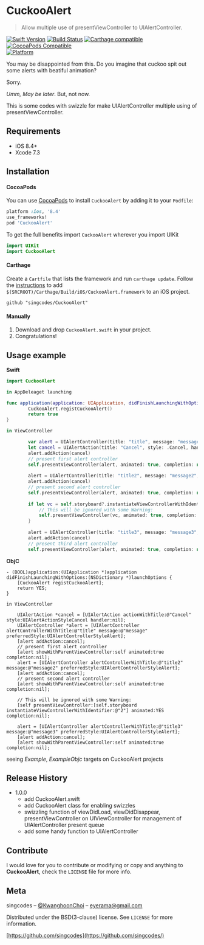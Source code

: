 
# CuckooAlert
> Allow multiple use of presentViewController to UIAlertController.

[![Swift Version][swift-image]][swift-url]
[![Build Status][travis-image]][travis-url]
[![Carthage compatible](https://img.shields.io/badge/Carthage-compatible-4BC51D.svg?style=flat)](https://github.com/Carthage/Carthage)
[![CocoaPods Compatible](https://img.shields.io/cocoapods/v/EZSwiftExtensions.svg)](https://img.shields.io/cocoapods/v/LFAlertController.svg)  
[![Platform](https://img.shields.io/cocoapods/p/LFAlertController.svg?style=flat)](http://cocoapods.org/pods/LFAlertController)

You may be disappointed from this. Do you imagine that cuckoo spit out some alerts with beatiful animation?

Sorry.

*Umm, May be later*. But, not now.

This is some codes with swizzle for make UIAlertController multiple using of presentViewController. 


## Requirements

- iOS 8.4+
- Xcode 7.3

## Installation

#### CocoaPods
You can use [CocoaPods](http://cocoapods.org/) to install `CuckooAlert` by adding it to your `Podfile`:

```ruby
platform :ios, '8.4'
use_frameworks!
pod 'CuckooAlert'
```

To get the full benefits import `CuckooAlert` wherever you import UIKit

``` swift
import UIKit
import CuckooAlert
```
#### Carthage
Create a `Cartfile` that lists the framework and run `carthage update`. Follow the [instructions](https://github.com/Carthage/Carthage#if-youre-building-for-ios) to add `$(SRCROOT)/Carthage/Build/iOS/CuckooAlert.framework` to an iOS project.

```
github "singcodes/CuckooAlert"
```
#### Manually
1. Download and drop ```CuckooAlert.swift``` in your project.  
2. Congratulations!  

## Usage example

**Swift**

```swift
import CuckooAlert

in AppDeleaget launching

func application(application: UIApplication, didFinishLaunchingWithOptions launchOptions: [NSObject: AnyObject]?) -> Bool {
        CuckooAlert.registCuckooAlert()
        return true
}

in ViewController

        var alert = UIAlertController(title: "title", message: "message", preferredStyle: .Alert)
        let cancel = UIAlertAction(title: "Cancel", style: .Cancel, handler: nil)
        alert.addAction(cancel)
        // present first alert controller
        self.presentViewController(alert, animated: true, completion: nil)
        
        alert = UIAlertController(title: "title2", message: "message2", preferredStyle: .Alert)
        alert.addAction(cancel)
        // present second alert controller
        self.presentViewController(alert, animated: true, completion: nil)
        
        if let vc = self.storyboard?.instantiateViewControllerWithIdentifier("2") {
            // This will be ignored with some Warning:
            self.presentViewController(vc, animated: true, completion: nil)
        }
        
        alert = UIAlertController(title: "title3", message: "message3", preferredStyle: .Alert)
        alert.addAction(cancel)
        // present third alert controller
        self.presentViewController(alert, animated: true, completion: nil)

```

**ObjC**

```objc
- (BOOL)application:(UIApplication *)application didFinishLaunchingWithOptions:(NSDictionary *)launchOptions {
    [CuckooAlert registCuckooAlert];
    return YES;
}

in ViewController

    UIAlertAction *cancel = [UIAlertAction actionWithTitle:@"Cancel" style:UIAlertActionStyleCancel handler:nil];
    UIAlertController *alert = [UIAlertController alertControllerWithTitle:@"title" message:@"message" preferredStyle:UIAlertControllerStyleAlert];
    [alert addAction:cancel];
    // present first alert controller
    [alert showWithParentViewController:self animated:true completion:nil];
    alert = [UIAlertController alertControllerWithTitle:@"title2" message:@"message2" preferredStyle:UIAlertControllerStyleAlert];
    [alert addAction:cancel];
    // present second alert controller
    [alert showWithParentViewController:self animated:true completion:nil];
    
    // This will be ignored with some Warning:
    [self presentViewController:[self.storyboard instantiateViewControllerWithIdentifier:@"2"] animated:YES completion:nil];
    
    alert = [UIAlertController alertControllerWithTitle:@"title3" message:@"message3" preferredStyle:UIAlertControllerStyleAlert];
    [alert addAction:cancel];
    [alert showWithParentViewController:self animated:true completion:nil];
```


seeing *Example*, *ExampleObjc* targets on CuckooAlert projects

## Release History
* 1.0.0
    * add CuckooAlert.swift
    * add CuckooAlert class for enabling swizzles
    * swizzling function of viewDidLoad, viewDidDisappear, presentViewController on UIViewController for management of UIAlertController present queue
    * add some handy function to UIAlertController

## Contribute

I would love for you to contribute or modifying or copy and anything to **CuckooAlert**, check the ``LICENSE`` file for more info.

## Meta

singcodes – [@KwanghoonChoi](https://twitter.com/KwanghoonChoi) – eyerama@gmail.com

Distributed under the BSD(3-clause) license. See ``LICENSE`` for more information.

[https://github.com/singcodes](https://github.com/singcodes/)

[swift-image]:https://img.shields.io/badge/swift-2.2-orange.svg
[swift-url]: https://swift.org/
[travis-image]: https://img.shields.io/travis/dbader/node-datadog-metrics/master.svg?style=flat-square
[travis-url]: https://travis-ci.org/dbader/node-datadog-metrics
[codebeat-image]: https://codebeat.co/badges/c19b47ea-2f9d-45df-8458-b2d952fe9dad
[codebeat-url]: https://codebeat.co/projects/github-com-vsouza-awesomeios-com